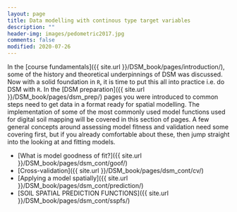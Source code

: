 ```yaml
---
layout: page
title: Data modelling with continous type target variables
description: ""
header-img: images/pedometric2017.jpg
comments: false
modified: 2020-07-26
---
```



In the [course fundamentals]({{ site.url }}/DSM_book/pages/introduction/), some of the history and theoretical underpinnings of DSM was discussed. Now with a solid foundation in `R`, it is time to put this all into practice i.e. do DSM with `R`. In the [DSM preparation]({{ site.url }}/DSM_book/pages/dsm_prep/) pages you were introduced to common steps need to get data in a format ready for spatial modelling. The implementation of some of the most commonly used model functions used for digital soil mapping will be covered in this section of pages. A few general concepts around assessing model fitness and validation need some covering first, but if you already comfortable about these, then jump straight into the looking at and fitting models.


-   [What is model goodness of fit?]({{ site.url }}/DSM_book/pages/dsm_cont/goof/)
-   [Cross-validation]({{ site.url }}/DSM_book/pages/dsm_cont/cv/)
-   [Applying a model spatially]({{ site.url }}/DSM_book/pages/dsm_cont/prediction/)
-   [SOIL SPATIAL PREDICTION FUNCTIONS]({{ site.url }}/DSM_book/pages/dsm_cont/sspfs/)